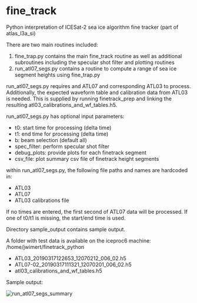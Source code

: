 # fine_track
Python interpretation of ICESat-2 sea ice algorithm fine tracker (part of atlas_l3a_si)

There are two main routines included:
1) fine_trap.py contains the main fine_track routine as well as additional subroutines including the specular shot filter and plotting routines
2) run_atl07_segs.py contains a routine to compute a range of sea ice segment heights using fine_trap.py

run_atl07_segs.py requires and ATL07 and corresponding ATL03 to process. Additionally, the expected waveform table and calibration data from ATL03 is needed. This is supplied by running finetrack_prep and linking the resulting atl03_calibrations_and_wf_tables.h5.

run_atl07_segs.py has optional input parameters:
- t0: start time for processing (delta time)
- t1: end time for processing (delta time)
- b: beam selection (default all)
- spec_filter: perform specular shot filter
- debug_plots: provide plots for each finetrack segment
- csv_file: plot summary csv file of finetrack height segments

within run_atl07_segs.py, the following file paths and names are hardcoded in:
- ATL03
- ATL07
- ATL03 calibrations file

If no times are entered, the first second of ATL07 data will be processed. If one of t0/t1 is missing, the start/end time is used.

Directory sample_output contains sample output.

A folder with test data is available on the iceproc6 machine:
/home/jwimert/finetrack_python

- ATL03_20190317122653_12070212_006_02.h5
- ATL07-02_20190317111321_12070201_006_02.h5
- atl03_calibrations_and_wf_tables.h5


Sample output:


![run_atl07_segs_summary](https://github.com/jwimert/fine_track/assets/61554992/c48c43f5-26c1-4e4a-b25a-c3e205050202)

